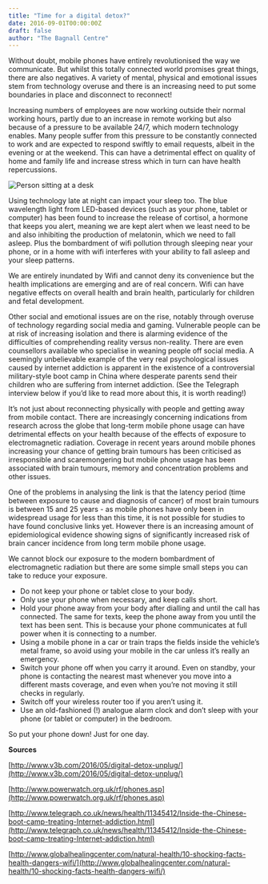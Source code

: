 ```yaml
---
title: "Time for a digital detox?"
date: 2016-09-01T00:00:00Z
draft: false
author: "The Bagnall Centre"
---
```


Without doubt, mobile phones have entirely revolutionised the way we communicate. But whilst this totally connected world promises great things, there are also negatives. A variety of mental, physical and emotional issues stem from technology overuse and there is an increasing need to put some boundaries in place and disconnect to reconnect!

Increasing numbers of employees are now working outside their normal working hours, partly due to an increase in remote working but also because of a pressure to be available 24/7, which modern technology enables. Many people suffer from this pressure to be constantly connected to work and are expected to respond swiftly to email requests, albeit in the evening or at the weekend. This can have a detrimental effect on quality of home and family life and increase stress which in turn can have health repercussions.

![Person sitting at a desk](/uploads/time-for-a-detox.jpg)

Using technology late at night can impact your sleep too. The blue wavelength light from LED-based devices (such as your phone, tablet or computer) has been found to increase the release of cortisol, a hormone that keeps you alert, meaning we are kept alert when we least need to be and also inhibiting the production of melatonin, which we need to fall asleep. Plus the bombardment of wifi pollution through sleeping near your phone, or in a home with wifi interferes with your ability to fall asleep and your sleep patterns. 

We are entirely inundated by Wifi and cannot deny its convenience but the health implications are emerging and are of real concern. Wifi can have negative effects on overall health and brain health, particularly for children and fetal development.

Other social and emotional issues are on the rise, notably through overuse of technology regarding social media and gaming. Vulnerable people can be at risk of increasing isolation and there is alarming evidence of the difficulties of comprehending reality versus non-reality. There are even counsellors available who specialise in weaning people off social media. A seemingly unbelievable example of the very real psychological issues caused by internet addiction is apparent in the existence of a controversial military-style boot camp in China where desperate parents send their children who are suffering from internet addiction. (See the Telegraph interview below if you’d like to read more about this, it is worth reading!)

It’s not just about reconnecting physically with people and getting away from mobile contact. There are increasingly concerning indications from research across the globe that long-term mobile phone usage can have detrimental effects on your health because of the effects of exposure to electromagnetic radiation. Coverage in recent years around mobile phones increasing your chance of getting brain tumours has been criticised as irresponsible and scaremongering but mobile phone usage has been associated with brain tumours, memory and concentration problems and other issues.

One of the problems in analysing the link is that the latency period (time between exposure to cause and diagnosis of cancer) of most brain tumours is between 15 and 25 years - as mobile phones have only been in widespread usage for less than this time, it is not possible for studies to have found conclusive links yet. However there is an increasing amount of epidemiological evidence showing signs of significantly increased risk of brain cancer incidence from long term mobile phone usage. 

We cannot block our exposure to the modern bombardment of electromagnetic radiation but there are some simple small steps you can take to reduce your exposure.

* Do not keep your phone or tablet close to your body.
* Only use your phone when necessary, and keep calls short.
* Hold your phone away from your body after dialling and until the call has connected. The same for texts, keep the phone away from you until the text has been sent. This is because your phone communicates at full power when it is connecting to a number.
* Using a mobile phone in a car or train traps the fields inside the vehicle’s metal frame, so avoid using your mobile in the car unless it’s really an emergency.
* Switch your phone off when you carry it around. Even on standby, your phone is contacting the nearest mast whenever you move into a different masts coverage, and even when you’re not moving it still checks in regularly.
* Switch off your wireless router too if you aren’t using it.
* Use an old-fashioned (!) analogue alarm clock and don’t sleep with your phone (or tablet or computer) in the bedroom.

So put your phone down! Just for one day.

**Sources**

[http://www.v3b.com/2016/05/digital-detox-unplug/](http://www.v3b.com/2016/05/digital-detox-unplug/)

[http://www.powerwatch.org.uk/rf/phones.asp](http://www.powerwatch.org.uk/rf/phones.asp)

[http://www.telegraph.co.uk/news/health/11345412/Inside-the-Chinese-boot-camp-treating-Internet-addiction.html](http://www.telegraph.co.uk/news/health/11345412/Inside-the-Chinese-boot-camp-treating-Internet-addiction.html)

[http://www.globalhealingcenter.com/natural-health/10-shocking-facts-health-dangers-wifi/](http://www.globalhealingcenter.com/natural-health/10-shocking-facts-health-dangers-wifi/)